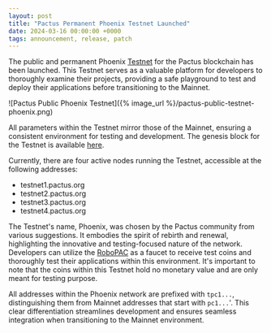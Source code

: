 ```yaml
---
layout: post
title: "Pactus Permanent Phoenix Testnet Launched"
date: 2024-03-16 00:00:00 +0000
tags: announcement, release, patch
---
```


The public and permanent Phoenix [Testnet](https://pactus.org/2023/03/01/what-is-testnet.html)
for the Pactus blockchain has been launched.
This Testnet serves as a valuable platform for developers to thoroughly examine their projects,
providing a safe playground to test and deploy their applications before transitioning to the Mainnet.

![Pactus Public Phoenix Testnet]({% image_url %}/pactus-public-testnet-phoenix.png)

All parameters within the Testnet mirror those of the Mainnet,
ensuring a consistent environment for testing and development.
The genesis block for the Testnet is available
[here](https://github.com/pactus-project/pactus/blob/main/genesis/testnet.json).

Currently, there are four active nodes running the Testnet, accessible at the following addresses:
- testnet1.pactus.org
- testnet2.pactus.org
- testnet3.pactus.org
- testnet4.pactus.org

The Testnet's name, Phoenix, was chosen by the Pactus community from various suggestions.
It embodies the spirit of rebirth and renewal, highlighting the innovative and testing-focused nature of the network.
Developers can utilize the [RoboPAC](https://github.com/robopac-project/RoboPac) as a faucet to receive test coins and
thoroughly test their applications within this environment.
It's important to note that the coins within this Testnet hold no monetary value and are only meant for testing purpose.

All addresses within the Phoenix network are prefixed with `tpc1...`,
distinguishing them from Mainnet addresses that start with `pc1...`'.
This clear differentiation streamlines development and ensures seamless integration when transitioning to
the Mainnet environment.
